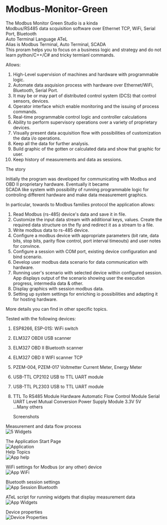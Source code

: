 # Modbus-Monitor-Green
The Modbus Monitor Green Studio is a kinda   
Modbus/RS485 data scquisition software over Ethernet TCP, WiFi, Serial Port, Bluetooth   
Auto Terminal Language ATeL   
Alias is Modbus Terminal, Auto Terminal, SCADA   
This proram helps you to focus on a business logic and strategy and do not learn python/C++/C# and tricky termianl commands.   

Allows:
1.	High-Level supervision of machines and hardware with programmable logic.
2.	Automate data asquision process with hardware over Ethernet/WiFi, Bluetooth, Serial Port.
3.	It may be or may part of distributed control system (DCS) that control sensors, devices.
4.	Operator interface which enable monitoring and the issuing of process commands.
5.	Real-time programmable control logic and controller calculations
6.	Ability to perform supervisory operations over a variety of proprietary devices.
7.	Visually present data acquisition flow with possibilities of customization the data i/o operations.
8.	Keep all the data for further analysis.
9.	Build graphic of the gotten or calculated data and show that graphic for user.
10.	Keep history of measurements and data as sessions.

The story

Initially the program was developed for communicating with Modbus and OBD II proprietary hardware. Eventually it became   
SCADA like system with possibility of running programmable logic for controling different hardware and make data measurement graphics.

In particular, towards to Modbus families protocol the application allows:

1.	Read Modbus (rs-485) device's data and save it in file.
2.	Customize the input data stream with additional keys, values. Create the required data structure on the fly and redirect it as a stream to a file.
3.	Write modbus data to rs-485 device.
4.	Configure a modbus device with appropriate parameters (bit rate, data bits, stop bits, parity flow control, port interval timeouts) and user notes for convince.
5.	Configure a session with COM port, existing device configuration and bind scenario. 
6.	Develop user modbus data scenario for data communication with hardware.
7.	Running user's scenario with selected device within configured session. App displays output of the scenario showing user the execution progress, intermedia data & other.
8.	Display graphics with session modbus data.
9.	Setting up system settings for enriching io possibilities and adapting it for hosting hardware.

More details you can find in other specific topics.

Tested with the following devices:
1. ESP8266, ESP-01S: WiFi switch
2. ELM327 OBDII USB scanner
3. ELM327 OBD II Bluetooth scanner
4. ELM327 OBD II WIFI scanner TCP
5. PZEM-004, PZEM-017 Voltmetter Current Meter, Energy Meter
6. USB-TTL CP2102 USB to TTL UART module
7. USB-TTL PL2303 USB to TTL UART module
8. TTL To RS485 Module Hardware Automatic Flow Control Module Serial UART Level Mutual Conversion Power Supply Module 3.3V 5V   
...Many others

   Screenshots

Measurement and data flow process   
![5 Widgets](mmg-studio-5-widgets-measr.png?raw=true "Measurement process")   
   
   
The Application Start Page   
![Application](/app.png?raw=true "App")   
Help Topics   
![App help](/app-help.png?raw=true)   

WiFi settings for Modbus (or any other) device   
![App WiFi](/app-wifi.png?raw=true)   
   
Bluetooth session settings   
![App Session Bluetooth](/app-sess-bt.png?raw=true)    

ATeL script for running widgets that display measurement data   
![App Widgets](/app-script-widget-basic.png?raw=true)    

Device properties   
![Device Properties](/app-device.png?raw=true "Device Properties")   


